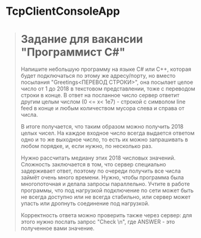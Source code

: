 # TcpClientConsoleApp

> Задание для вакансии "Программист C#"
> =========================================
>
> Напишите небольшую программу на языке C# или C++, которая будет
> подключаться по этому же адресу/порту, но вместо посылания
> "Greetings<ПЕРЕВОД СТРОКИ>", она посылает целое число от 1 до 2018
> в текстовом представлении, тоже с переводом строки в конце.
> В ответ на посланное число сервер ответит другим целым числом
> (0 <= x< 1e7) - строкой с символом line feed в конце и любым
> количеством мусора слева и справа от числа.
>
> В итоге получается, что таким образом можно получить 2018 целых
> чисел. На каждое входное число всегда выдается ответом одно и то
> же выходное число, то есть их можно запрашивать в любом порядке,
> и, если нужно, по несколько раз.
>
> Нужно рассчитать медиану этих 2018 числовых значений.
> Сложность заключается в том, что сервер специально задерживает ответ,
> поэтому по очереди получить все числа займёт очень много времени.
> Нужно, чтобы программа была многопоточная и делала запросы
> параллельно. Учтите в работе программы, что под нагрузкой
> подключение по сети может быть не всегда доступно или не всегда
> стабильно, или сервер может упасть или дропнуть соединение
> под нагрузкой.
>
> Корректность ответа можно проверить также через сервер:
> для этого нужно послать запрос "Check <ANSWER>\n", где ANSWER - это
> полученное вами значение.

